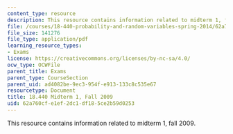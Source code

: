 ```yaml
---
content_type: resource
description: This resource contains information related to midterm 1, fall 2009.
file: /courses/18-440-probability-and-random-variables-spring-2014/62a760cfe1ef2dc1df185ce2b59d0253_MIT18_440S14_mid1_2009.pdf
file_size: 141276
file_type: application/pdf
learning_resource_types:
- Exams
license: https://creativecommons.org/licenses/by-nc-sa/4.0/
ocw_type: OCWFile
parent_title: Exams
parent_type: CourseSection
parent_uid: ad4082be-9ec3-954f-e913-133c8c535e67
resourcetype: Document
title: 18.440 Midterm 1, Fall 2009
uid: 62a760cf-e1ef-2dc1-df18-5ce2b59d0253
---
```

This resource contains information related to midterm 1, fall 2009.